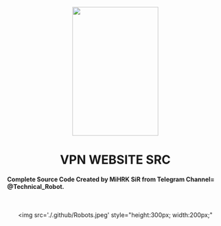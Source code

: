 <p align="center">
<img src='./.github/Web-VPN.png' style="height:300px;width:200px;" >
</p>
<h1 align=center>VPN WEBSITE SRC</h1>

#### Complete Source Code Created by MiHRK SiR from Telegram Channel=  @Technical_Robot.
<br>
<div align="center">

<img src='./.github/Robots.jpeg' style="height:300px; width:200px;"
</div>
